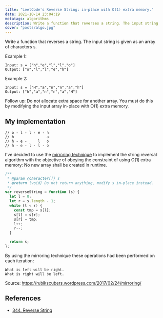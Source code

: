 ```yaml
---
title: "LeetCode's Reverse String: in-place with O(1) extra memory."
date: 2021-10-14 23:04:19
metatags: algorithms
description: Write a function that reverses a string. The input string is given as an array of characters s.
cover: "posts/algo.jpg"
---
```


Write a function that reverses a string. The input string is given as an array of characters s.

Example 1:

```
Input: s = ["h","e","l","l","o"]
Output: ["o","l","l","e","h"]
```

Example 2:

```
Input: s = ["H","a","n","n","a","h"]
Output: ["h","a","n","n","a","H"]
```

Follow up: Do not allocate extra space for another array. You must do this by modifying the input array in-place with O(1) extra memory.

## My implementation

```
// o - l - l - e - h
// h               a
// h - e -     l   o
// h - e - l - l - o
```

I've decided to use the [mirroring technique](https://rubikscubers.wordpress.com/2017/02/24/mirroring/) to implement the string reversal algorithm with the objective of obeying the constraint of using O(1) extra memory: No new array shall be created in runtime.

```javascript
/**
 * @param {character[]} s
 * @return {void} Do not return anything, modify s in-place instead.
 */
var reverseString = function (s) {
  let l = 0;
  let r = s.length - 1;
  while (l < r) {
    const tmp = s[l];
    s[l] = s[r];
    s[r] = tmp;
    l++;
    r--;
  }

  return s;
};
```

By using the mirroring technique these operations had been performed on each iteration:

```
What is left will be right.
What is right will be left.
```

Source: https://rubikscubers.wordpress.com/2017/02/24/mirroring/

## References

- [344. Reverse String](https://leetcode.com/problems/reverse-string/)
